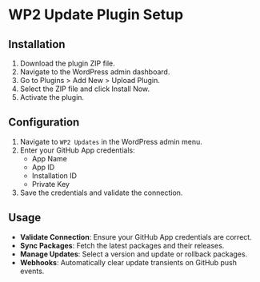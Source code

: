 # WP2 Update Plugin Setup

## Installation
1. Download the plugin ZIP file.
2. Navigate to the WordPress admin dashboard.
3. Go to Plugins > Add New > Upload Plugin.
4. Select the ZIP file and click Install Now.
5. Activate the plugin.

## Configuration
1. Navigate to `WP2 Updates` in the WordPress admin menu.
2. Enter your GitHub App credentials:
   - App Name
   - App ID
   - Installation ID
   - Private Key
3. Save the credentials and validate the connection.

## Usage
- **Validate Connection**: Ensure your GitHub App credentials are correct.
- **Sync Packages**: Fetch the latest packages and their releases.
- **Manage Updates**: Select a version and update or rollback packages.
- **Webhooks**: Automatically clear update transients on GitHub push events.